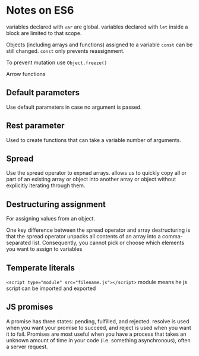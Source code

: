# Notes on ES6
variables declared with `var` are global.
variables declared with `let` inside a block are limited to that scope.

Objects (including arrays and functions) assigned to a variable `const` can be still changed. `const` only prevents reassignment.

To prevent mutation use `Object.freeze()`

Arrow functions

## Default parameters
Use default parameters in case no argument is passed.

## Rest parameter
Used to create functions that can take a variable number of arguments.

## Spread
Use the spread operator to expnad arrays. allows us to quickly copy all or part of an existing array or object into another array or object without explicitly iterating through them.

## Destructuring assignment
For assigning values from an object.

One key difference between the spread operator and array destructuring is that the spread operator unpacks all contents of an array into a comma-separated list. Consequently, you cannot pick or choose which elements you want to assign to variables

## Temperate literals

`<script type="module" src="filename.js"></script>`
module means he js script can be imported and exported

## JS promises
A promise has three states: pending, fulfilled, and rejected. resolve is used when you want your promise to succeed, and reject is used when you want it to fail.
Promises are most useful when you have a process that takes an unknown amount of time in your code (i.e. something asynchronous), often a server request.